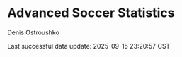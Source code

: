 # Advanced Soccer Statistics
Denis Ostroushko

<!-- gfm -->

Last successful data update: 2025-09-15 23:20:57 CST
